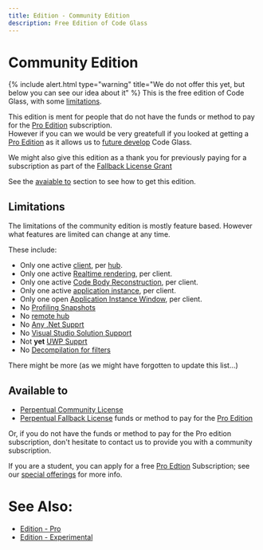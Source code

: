 ```yaml
---
title: Edition - Community Edition
description: Free Edition of Code Glass
---
```

# Community Edition
{% include alert.html  type="warning" title="We do not offer this yet, but below you can see our idea about it" %}
This is the free edition of Code Glass, with some [limitations](#limitations).


This edition is ment for people that do not have the funds or method to pay for the [Pro Edition](Pro.md) subscription.<br/>
However if you can we would be very greatefull if you looked at getting a [Pro Edition](Pro.md) as it allows us to [future develop](../Roadmap.md) Code Glass.

We might also give this edition as a thank you for previously paying for a subscription as part of the [Fallback License Grant](../LicenseTypes.md#fallback-license-type-requirements)


See the [avaiable to](#available-to) section to see how to get this edition.

## Limitations 
The limitations of the community edition is mostly feature based.
However what features are limited can change at any time.

These include:
- Only one active [client](../features/CodeGlassClient.md), per [hub](../features/CodeGlassHub.md).
- Only one active [Realtime rendering](../features/RealtimeRendering.md), per client.
- Only one active [Code Body Reconstruction](../features/CodeBodyReconstruction.md), per client.
- Only one active [application instance](../features/RealtimeDataCollection.md), per client.
- Only one open [Application Instance Window](../views/ApplicationInstanceDockWindow.md), per client.
- No [Profiling Snapshots](../features/ProfilingSnapshots.md)
- No [remote hub](../features/CodeGlassHub.md#remote-hub.md)
- No [Any .Net Supprt](../features/supportedruntimes.md#any-net)
- No [Visual Studio Solution Support](../features/supportedruntimes.md#visual-studio-solution.md)
- Not <b>yet</b> [UWP Supprt](../features/supportedruntimes.md#uwp)
- No [Decompilation for filters](../features/Decompilation.md#decompilation-for-filters)

There might be more (as we might have forgotten to update this list...)

## Available to
- [Perpentual Community License](../LicenseTypes/CommunityLicense.md)
- [Perpentual Fallback License](../LicenseTypes/FallbackLicense.md)
funds or method to pay for the [Pro Edition](Pro.md)

Or, if you do not have the funds or method to pay for the Pro edition subscription, don't hesitate to contact us to provide you with a community subscription.

If you are a student, you can apply for a free [Pro Edtion](Pro.md) Subscription; see our [special offerings](../LicenseTypes/SpecialOffers.md) for more info.

# See Also:
- [Edition - Pro](Pro.md)
- [Edition - Experimental](Experimental.md)

